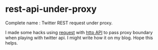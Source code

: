# rest-api-under-proxy
Complete name : Twitter REST request under proxy. 

I made some hacks using [request](https://www.npmjs.com/package/request) with [http API](https://nodejs.org/api/http.html) to pass proxy boundary when playing with twitter api.
I might write how it on my blog. Hope this helps.
